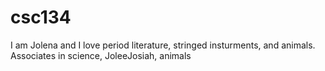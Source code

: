 # csc134


I am Jolena and I love period literature, stringed insturments, and animals.
Associates in science, JoleeJosiah, animals
